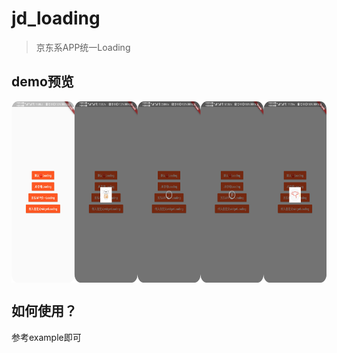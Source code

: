 # jd_loading

> 京东系APP统一Loading

## demo预览

<img src="./raw/loading_preview.png" width = "675" height = "290" alt="" align=center />

## 如何使用？

参考example即可